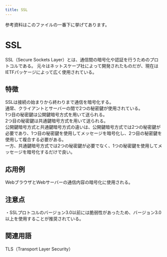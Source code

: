 ```yaml
---
title: SSL
---
```

参考資料はこのファイルの一番下に挙げてあります。

# SSL
SSL（Secure Sockets Layer）とは、通信間の暗号化や認証を行うためのプロトコルである。
元々はネットスケープ社によって開発されたものだが、現在はIETFパッケージによって広く使用されている。


## 特徴
SSLは接続の始まりから終わりまで通信を暗号化する。  
通常、クライアントとサーバーの間で2つの秘密鍵が使用されている。  
1つ目の秘密鍵は公開鍵暗号方式を用いて送られる。  
2つ目の秘密鍵は共通鍵暗号方式を用いて送られる。  
公開鍵暗号方式と共通鍵暗号方式の違いは、公開鍵暗号方式では2つの秘密鍵が必要であり、1つ目の秘密鍵を使用してメッセージを暗号化し、2つ目の秘密鍵を使用して複合する必要がある。  
一方、共通鍵暗号方式では2つの秘密鍵が必要でなく、1つの秘密鍵を使用してメッセージを暗号化するだけで良い。


## 応用例
WebブラウザとWebサーバーの通信内容の暗号化に使用される。  


## 注意点
・SSLプロトコルのバージョン3.0以前には脆弱性があったため、バージョン3.0以上を使用することが推奨されている。  


## 関連用語
TLS（Transport Layer Security）